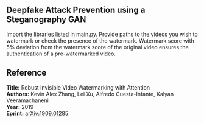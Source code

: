 ## Deepfake Attack Prevention using a Steganography GAN
Import the libraries listed in main.py.
Provide paths to the videos you wish to watermark or check the presence of the watermark.
Watermark score with 5% deviation from the watermark score of the original video ensures the authentication of a pre-watermarked video.

## Reference
**Title:** Robust Invisible Video Watermarking with Attention  
**Authors:** Kevin Alex Zhang, Lei Xu, Alfredo Cuesta-Infante, Kalyan Veeramachaneni  
**Year:** 2019  
**Eprint:** [arXiv:1909.01285](https://arxiv.org/abs/1909.01285)  
